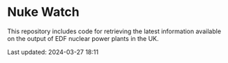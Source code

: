 # Nuke Watch

This repository includes code for retrieving the latest information available on the output of EDF nuclear power plants in the UK.

Last updated: 2024-03-27 18:11